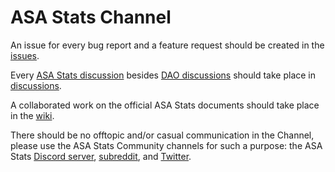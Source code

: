 # ASA Stats Channel

An issue for every bug report and a feature request should be created in the [issues](https://github.com/asastats/channel/issues).

Every [ASA Stats discussion](https://github.com/asastats/channel/wiki/Discussions) besides [DAO discussions](https://github.com/asastats/dao-discussion/discussions) should take place in [discussions](https://github.com/asastats/channel/discussions).

A collaborated work on the official ASA Stats documents should take place in the [wiki](https://github.com/asastats/channel/wiki).

There should be no offtopic and/or casual communication in the Channel, please use the ASA Stats Community channels for such a purpose: the ASA Stats [Discord server](https://discord.gg/Vjx7w7pAC7), [subreddit](https://www.reddit.com/r/asastats/), and [Twitter](https://twitter.com/asastatscom).
